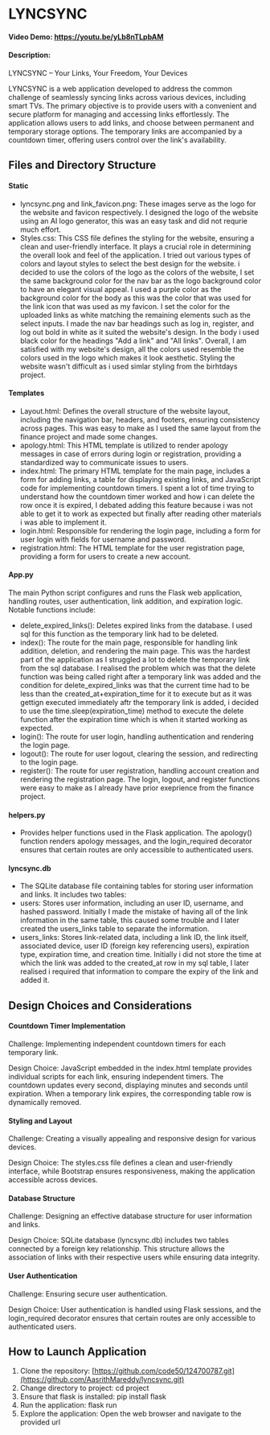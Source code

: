 # LYNCSYNC
#### Video Demo:  <https://youtu.be/yLb8nTLpbAM>
#### Description:

LYNCSYNC – Your Links, Your Freedom, Your Devices

LYNCSYNC is a web application developed to address the common challenge of seamlessly syncing links across various devices, including smart TVs. The primary objective is to provide users with a convenient and secure platform for managing and accessing links effortlessly. The application allows users to add links, and choose between permanent and temporary storage options. The temporary links are accompanied by a countdown timer, offering users control over the link's availability.

## Files and Directory Structure
#### Static
- lyncsync.png and link_favicon.png: These images serve as the logo for the website and favicon respectively.
I designed the logo of the website using an AI logo generator, this was an easy task and did not requrie much effort.
- Styles.css: This CSS file defines the styling for the website, ensuring a clean and user-friendly interface. It plays a crucial role in determining the overall look and feel of the application. I tried out various types of colors and layout styles to select the best design for the website. i decided to use the colors of the logo as the colors of the website, I set the same background color for the nav bar as the logo background color to have an elegant visual appeal. I used a purple color as the background color for the body as this was the color that was used for the link icon that was used as my favicon. I set the color for the uploaded links as white matching the remaining elements such as the select inputs. I made the nav bar headings such as log in, register, and log out bold in white as it suited the website's design. In the body i used black color for the headings "Add a link" and "All links". Overall, I am satisfied with my website's design, all the colors used resemble the colors used in the logo which makes it look aesthetic. Styling the website wasn't difficult as i used simlar styling from the birhtdays project.

#### Templates
- Layout.html: Defines the overall structure of the website layout, including the navigation bar, headers, and footers, ensuring consistency across pages. This was easy to make as I used the same layout from the finance project and made some changes.
- apology.html: This HTML template is utilized to render apology messages in case of errors during login or registration, providing a standardized way to communicate issues to users.
- index.html: The primary HTML template for the main page, includes a form for adding links, a table for displaying existing links, and JavaScript code for implementing countdown timers. I spent a lot of time trying to understand how the countdown timer worked and how i can delete the row once it is expired, I debated adding this feature because i was not able to get it to work as expected but finally after reading other materials i was able to implement it.
- login.html: Responsible for rendering the login page, including a form for user login with fields for username and password.
- registration.html: The HTML template for the user registration page, providing a form for users to create a new account.

#### App.py
The main Python script configures and runs the Flask web application, handling routes, user authentication, link addition, and expiration logic. Notable functions include:
- delete_expired_links(): Deletes expired links from the database. I used sql for this function as the temporary link had to be deleted.
- index(): The route for the main page, responsible for handling link addition, deletion, and rendering the main page. This was the hardest part of the application as I struggled a lot to delete the temporary link from the sql database. I realised the problem which was that the delete function was being called right after a temporary link was added and the condition for delete_expired_links was that the current time had to be less than the created_at+expiration_time for it to execute but as it was gettign executed immediately aftr the temporary link is added, i decided to use the time.sleep(expiration_time) method to execute the delete function after the expiration time which is when it started working as expected.
- login(): The route for user login, handling authentication and rendering the login page.
- logout(): The route for user logout, clearing the session, and redirecting to the login page.
- register(): The route for user registration, handling account creation and rendering the registration page.
The login, logout, and register functions were easy to make as I already have prior exeprience from the finance project.

#### helpers.py
- Provides helper functions used in the Flask application. The apology() function renders apology messages, and the login_required decorator ensures that certain routes are only accessible to authenticated users.

#### lyncsync.db
- The SQLite database file containing tables for storing user information and links. It includes two tables:
- users: Stores user information, including an user ID, username, and hashed password. Initially I made the mistake of having all of the link information in the same table, this caused some trouble and I later created the users_links table to separate the information.
- users_links: Stores link-related data, including a link ID, the link itself, associated device, user ID (foreign key referencing users), expiration type, expiration time, and creation time. Initially i did not store the time at which the link was added to the created_at row in my sql table, I later realised i required that information to compare the expiry of the link and added it.

## Design Choices and Considerations

#### Countdown Timer Implementation
Challenge: Implementing independent countdown timers for each temporary link.

Design Choice: JavaScript embedded in the index.html template provides individual scripts for each link, ensuring independent timers. The countdown updates every second, displaying minutes and seconds until expiration. When a temporary link expires, the corresponding table row is dynamically removed.

#### Styling and Layout
Challenge: Creating a visually appealing and responsive design for various devices.

Design Choice: The styles.css file defines a clean and user-friendly interface, while Bootstrap ensures responsiveness, making the application accessible across devices.

#### Database Structure
Challenge: Designing an effective database structure for user information and links.

Design Choice: SQLite database (lyncsync.db) includes two tables connected by a foreign key relationship. This structure allows the association of links with their respective users while ensuring data integrity.

#### User Authentication
Challenge: Ensuring secure user authentication.

Design Choice: User authentication is handled using Flask sessions, and the login_required decorator ensures that certain routes are only accessible to authenticated users.

## How to Launch Application
1. Clone the repository: [https://github.com/code50/124700787.git](https://github.com/AasrithMareddy/lyncsync.git)
2. Change directory to project: cd project
3. Ensure that flask is installed: pip install flask
4. Run the application: flask run
5. Explore the application: Open the web browser and navigate to the provided url





